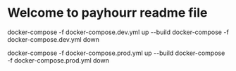# Welcome to payhourr readme file

docker-compose -f docker-compose.dev.yml up --build 
docker-compose -f docker-compose.dev.yml down 

docker-compose -f docker-compose.prod.yml up --build 
docker-compose -f docker-compose.prod.yml down
